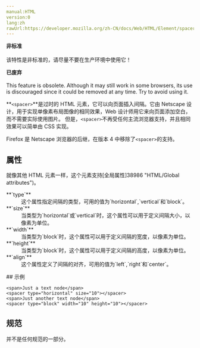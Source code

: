 ```yaml
---
manual:HTML
version:0
lang:zh
rawUrl:https://developer.mozilla.org/zh-CN/docs/Web/HTML/Element/spacer
---
```






**非标准**<br></br>该特性是非标准的，请尽量不要在生产环境中使用它！




**已废弃**<br></br>This feature is obsolete. Although it may still work in some browsers, its use is discouraged since it could be removed at any time. Try to avoid using it.





**`<spacer>`**是过时的 HTML 元素，它可以向页面插入间隔。它由 Netscape 设计，用于实现单像素布局图像的相同效果，Web 设计师用它来向页面添加空白，而不需要实际使用图片。 但是，`<spacer>`不再受任何主流浏览器支持，并且相同效果可以简单由 CSS 实现。



Firefox 是 Netscape 浏览器的后继，在版本 4 中移除了`<spacer>`的支持。


## 属性<a name="Attributes"></a>


就像其他 HTML 元素一样，这个元素支持[全局属性]38986 "HTML/Global attributes")。

<dl><dt id=''>**`type`**</dt><dd>这个属性指定间隔的类型，可用的值为`horizontal`,`vertical`和`block`。</dd><dt id=''>**`size`**</dt><dd>当类型为`horizontal`或`vertical`时，这个属性可以用于定义间隔大小，以像素为单位。</dd><dt id=''>**`width`**</dt><dd>当类型为`block`时，这个属性可以用于定义间隔的宽度，以像素为单位。</dd><dt id=''>**`height`**</dt><dd>当类型为`block`时，这个属性可以用于定义间隔的高度，以像素为单位。</dd><dt id=''>**`align`**</dt><dd>这个属性定义了间隔的对齐，可用的值为`left`,`right`和`center`。</dd></dl>
## 示例<a name="示例"></a>

```
<span>Just a text node</span>
<spacer type="horizontal" size="10"></spacer>
<span>Just another text node</span>
<spacer type="block" width="10" height="10"></spacer>
```

## 规范<a name="规范"></a>


并不是任何规范的一部分。




